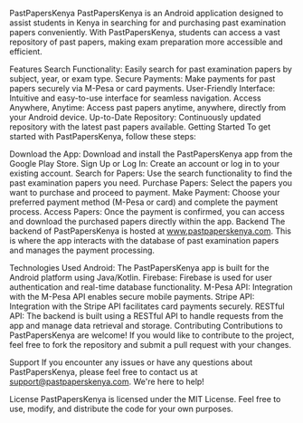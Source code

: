 
PastPapersKenya
PastPapersKenya is an Android application designed to assist students in Kenya in searching for and purchasing past examination papers conveniently. With PastPapersKenya, students can access a vast repository of past papers, making exam preparation more accessible and efficient.

Features
Search Functionality: Easily search for past examination papers by subject, year, or exam type.
Secure Payments: Make payments for past papers securely via M-Pesa or card payments.
User-Friendly Interface: Intuitive and easy-to-use interface for seamless navigation.
Access Anywhere, Anytime: Access past papers anytime, anywhere, directly from your Android device.
Up-to-Date Repository: Continuously updated repository with the latest past papers available.
Getting Started
To get started with PastPapersKenya, follow these steps:

Download the App: Download and install the PastPapersKenya app from the Google Play Store.
Sign Up or Log In: Create an account or log in to your existing account.
Search for Papers: Use the search functionality to find the past examination papers you need.
Purchase Papers: Select the papers you want to purchase and proceed to payment.
Make Payment: Choose your preferred payment method (M-Pesa or card) and complete the payment process.
Access Papers: Once the payment is confirmed, you can access and download the purchased papers directly within the app.
Backend
The backend of PastPapersKenya is hosted at www.pastpaperskenya.com. This is where the app interacts with the database of past examination papers and manages the payment processing.

Technologies Used
Android: The PastPapersKenya app is built for the Android platform using Java/Kotlin.
Firebase: Firebase is used for user authentication and real-time database functionality.
M-Pesa API: Integration with the M-Pesa API enables secure mobile payments.
Stripe API: Integration with the Stripe API facilitates card payments securely.
RESTful API: The backend is built using a RESTful API to handle requests from the app and manage data retrieval and storage.
Contributing
Contributions to PastPapersKenya are welcome! If you would like to contribute to the project, feel free to fork the repository and submit a pull request with your changes.

Support
If you encounter any issues or have any questions about PastPapersKenya, please feel free to contact us at support@pastpaperskenya.com. We're here to help!

License
PastPapersKenya is licensed under the MIT License. Feel free to use, modify, and distribute the code for your own purposes.
